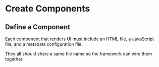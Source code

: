 # Create Components

## Define a Component
Each component that renders UI must include an HTML file, a JavaScript file, and a metadata configuration file.

They all should share a same file name so the framework can wire them together.

<br>

<br>

<br>

<br>

<br>

<br>

<br>

<br>

<br>

<br>
